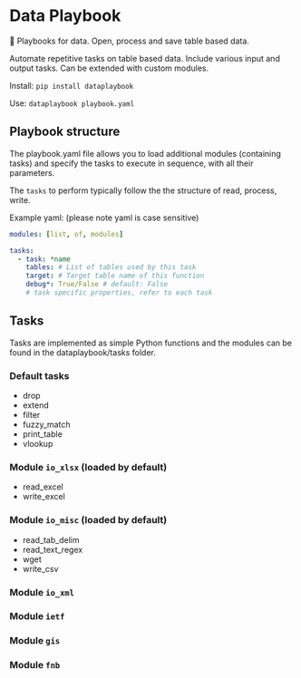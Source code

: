 # Data Playbook
:book: Playbooks for data. Open, process and save table based data.

Automate repetitive tasks on table based data. Include various input and output tasks. Can be extended with custom modules.

Install: `pip install dataplaybook`

Use: `dataplaybook playbook.yaml`

## Playbook structure

The playbook.yaml file allows you to load additional modules (containing tasks) and specify the tasks to execute in sequence, with all their parameters.

The `tasks` to perform typically follow the the structure of read, process, write.

Example yaml: (please note yaml is case sensitive)
```yaml
modules: [list, of, modules]

tasks:
  - task: *name
    tables: # List of tables used by this task
    target: # Target table name of this function
    debug*: True/False # default: False
    # task specific properties, refer to each task
```


## Tasks
Tasks are implemented as simple Python functions and the modules can be found in the dataplaybook/tasks folder.

### Default tasks
* drop
* extend
* filter
* fuzzy_match
* print_table
* vlookup

### Module `io_xlsx` (loaded by default)
* read_excel
* write_excel

### Module `io_misc` (loaded by default)
* read_tab_delim
* read_text_regex
* wget
* write_csv

### Module `io_xml`

### Module `ietf`

### Module `gis`

### Module `fnb`
